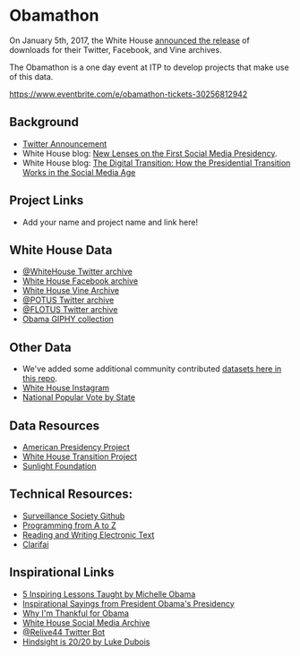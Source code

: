 # Obamathon

On January 5th, 2017, the White House [announced the release](https://twitter.com/WhiteHouse/status/817100956349374466) of downloads for their Twitter, Facebook, and Vine archives.  

The Obamathon is a one day event at ITP to develop projects that make use of this data.

https://www.eventbrite.com/e/obamathon-tickets-30256812942

## Background

* [Twitter Announcement](https://twitter.com/WhiteHouse/status/817100956349374466)
* White House blog: [New Lenses on the First Social Media Presidency](https://www.whitehouse.gov/blog/2017/01/05/new-lenses-first-social-media-presidency).
* White House blog: [The Digital Transition: How the Presidential Transition Works in the Social Media Age](https://www.whitehouse.gov/blog/2016/10/31/digital-transition-how-presidential-transition-works-social-media-age)

## Project Links
* Add your name and project name and link here!

## White House Data
* [@WhiteHouse Twitter archive](https://www.whitehouse.gov/sites/default/files/WhiteHouse111716.zip)
* [White House Facebook archive](https://www.dropbox.com/s/k0mgu8rf8cxjeoe/Approved_facebook-WhiteHouse-2016-12-13.zip?dl=0)
* [White House Vine Archive](https://www.dropbox.com/s/zetb2d5ohqmkjqo/VINE-WH-archive_1421922769494487040.zip?dl=0)
* [@POTUS Twitter archive](https://www.whitehouse.gov/sites/default/files/POTUS111716.zip)
* [@FLOTUS Twitter archive](https://www.whitehouse.gov/sites/default/files/FLOTUS111716.zip)
* [Obama GIPHY collection](http://giphy.com/obama)

## Other Data
* We've added some additional community contributed [datasets here in this repo](https://github.com/ITPNYU/Obamathon/tree/master/data).
* [White House Instagram](https://www.dropbox.com/s/0w4ajmh5w30g44v/whitehouse_instagram.zip?dl=0)
* [National Popular Vote by State](https://docs.google.com/spreadsheets/d/1b5IdNeFesQADE_dhdG_NnXafeSBUUmDR-ZZw8vidyxk/edit#gid=0)

## Data Resources
* [American Presidency Project](http://www.presidency.ucsb.edu/)
* [White House Transition Project](http://whitehousetransitionproject.org/)
* [Sunlight Foundation](https://sunlightfoundation.com/)

## Technical Resources:
* [Surveillance Society Github](https://github.com/giladlotan/surveillancesociety)
* [Programming from A to Z](http://shiffman.net/a2z/)
* [Reading and Writing Electronic Text](http://rwet.decontextualize.com/)
* [Clarifai](https://www.clarifai.com/)

## Inspirational Links
* [5 Inspiring Lessons Taught by Michelle Obama](http://www.lifehack.org/322685/5-inspiring-lessons-taught-michelle-obama)
* [Inspirational Sayings from President Obama's Presidency](http://www.quotezine.com/barack-obama-quotes-the-15-most-inspirational-sayings-of-his-presidency/)
* [Why I'm Thankful for Obama]( http://www.forwardprogressives.com/10-reasons-im-thankful-barack-obama-president/)
* [White House Social Media Archive](http://obamawhitehouse.gov.archivesocial.com/)
* [@Relive44 Twitter Bot](https://twitter.com/relive44)
* [Hindsight is 20/20 by Luke Dubois](http://hindsightisalways2020.net/)
